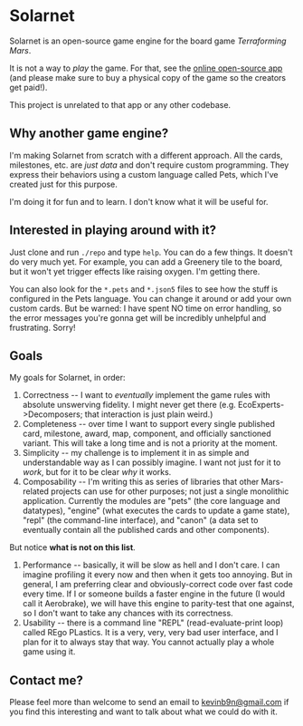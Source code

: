 # Solarnet

Solarnet is an open-source game engine for the board game *Terraforming Mars*.

It is not a way to *play* the game. For that, see the [online open-source app](http://terraforming-mars.herokuapp.com) (and please make sure to buy a physical copy of the game so the creators get paid!).

This project is unrelated to that app or any other codebase.

## Why another game engine?

I'm making Solarnet from scratch with a different approach. All the cards, milestones, etc. are *just data* and don't require custom programming. They express their behaviors using a custom language called Pets, which I've created just for this purpose.

I'm doing it for fun and to learn. I don't know what it will be useful for.

## Interested in playing around with it?

Just clone and run `./repo` and type `help`. You can do a few things. It doesn't do very much yet. For example, you can add a Greenery tile to the board, but it won't yet trigger effects like raising oxygen. I'm getting there.

You can also look for the `*.pets` and `*.json5` files to see how the stuff is configured in the Pets language. You can change it around or add your own custom cards. But be warned: I have spent NO time on error handling, so the error messages you're gonna get will be incredibly unhelpful and frustrating. Sorry!

## Goals

My goals for Solarnet, in order:

1. Correctness -- I want to *eventually* implement the game rules with absolute unswerving fidelity. I might never get there (e.g. EcoExperts->Decomposers; that interaction is just plain weird.)
2. Completeness -- over time I want to support every single published card, milestone, award, map, component, and officially sanctioned variant. This will take a long time and is not a priority at the moment.
3. Simplicity -- my challenge is to implement it in as simple and understandable way as I can possibly imagine. I want not just for it to *work*, but for it to be clear *why* it works.
4. Composability -- I'm writing this as series of libraries that other Mars-related projects can use for other purposes; not just a single monolithic application. Currently the modules are "pets" (the core language and datatypes), "engine" (what executes the cards to update a game state), "repl" (the command-line interface), and "canon" (a data set to eventually contain all the published cards and other components).

But notice **what is not on this list**.

1. Performance -- basically, it will be slow as hell and I don't care. I can imagine profiling it every now and then when it gets too annoying. But in general, I am preferring clear and obviously-correct code over fast code every time. If I or someone builds a faster engine in the future (I would call it Aerobrake), we will have this engine to parity-test that one against, so I don't want to take any chances with its correctness.
2. Usability -- there is a command line "REPL" (read-evaluate-print loop) called REgo PLastics. It is a very, very, very bad user interface, and I plan for it to always stay that way. You cannot actually play a whole game using it.

## Contact me?

Please feel more than welcome to send an email to kevinb9n@gmail.com if you find this interesting and want to talk about what we could do with it. 

